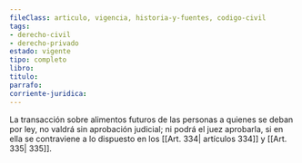 ```yaml
---
fileClass: articulo, vigencia, historia-y-fuentes, codigo-civil
tags:
- derecho-civil
- derecho-privado
estado: vigente
tipo: completo
libro:
titulo:
parrafo:
corriente-juridica:
---
```

La transacción sobre alimentos futuros de las personas a quienes se deban por ley, no valdrá sin aprobación judicial; ni podrá el juez aprobarla, si en ella se contraviene a lo dispuesto en los [[Art. 334| artículos 334]] y [[Art. 335| 335]].